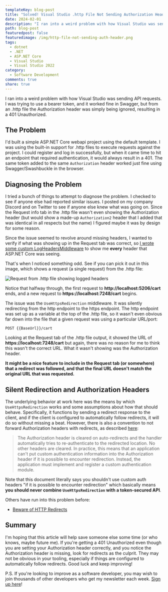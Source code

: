 ```yaml
---
templateKey: blog-post
title: "Solved! Visual Studio .http File Not Sending Authorization Header"
date: 2024-02-01
description: "I ran into a weird problem with how Visual Studio was sending API requests. I was trying to use a bearer token, and it worked fine in Swagger, but from an .http file the Authorization header was simply being ignored, resulting in a 401 Unauthorized."
path: blog-post
featuredpost: false
featuredimage: /img/http-file-not-sending-auth-header.png
tags:
  - dotnet
  - .NET
  - ASP.NET Core
  - Visual Studio
  - Visual Studio 2022
category:
  - Software Development
comments: true
share: true
---
```


I ran into a weird problem with how Visual Studio was sending API requests. I was trying to use a bearer token, and it worked fine in Swagger, but from an .http file the Authorization header was simply being ignored, resulting in a 401 Unauthorized.

## The Problem

I'd built a simple ASP.NET Core webapi project using the default template. I was using the built-in support for .http files to execute requests against the project. I could register and log in successfully, but when it came time to hit an endpoint that required authentication, it would always result in a 401. The same token added to the same `Authorization` header worked just fine using Swagger/Swashbuckle in the browser.

## Diagnosing the Problem

I tried a bunch of things to attempt to diagnose the problem. I checked to see if anyone else had reported similar issues. I posted on my company Discord and on Twitter to see if anyone else knew what was going on. Since the Request info tab in the .http file wasn't even showing the Authorization header (but would show a made-up `Authorization2` header that I added that was identical in all respects but the name) I figured maybe it was by design for some reason.

Since the issue seemed to revolve around missing headers, I wanted to verify if what was showing up in the Request tab was correct, so [I wrote some custom LogHeadersMiddleware](/log-request-headers-middleware) to show me **every** header that ASP.NET Core was seeing.

That's when I noticed something odd. See if you can pick it out in this image, which shows a request (a single request) from the .http file:

![Request from .http file showing logged headers](/img/http-file-request-with-headers.png)

Notice that halfway through, the first request to **http://localhost:5206/cart** ends, and a new request to **https://localhost:7248/cart** begins.

The issue was the `UseHttpsRedirection` middleware. It was silently redirecting from the http endpoint to the https endpoint. The http endpoint was set up as a variable at the top of the .http file, so it wasn't even obvious far down into the file that a given request was using a particular URL/port:

```
POST {{BaseUrl}}/cart
```

Looking at the Request tab of the .http file output, it showed the URL of **https://localhost:7248/cart** but again, there was no reason for me to think this wasn't the correct URL. What it wasn't showing was the Authorization header.

**It might be a nice feature to include in the Request tab (or somewhere) that a redirect was followed, and that the final URL doesn't match the original URL that was requested.**

## Silent Redirection and Authorization Headers

The underlying behavior at work here was the means by which `UseHttpsRedirection` works and some assumptions about how that should behave. Specifically, it functions by sending a redirect response to the client, and if the client is configured to automatically follow redirects, it will do so without missing a beat. However, there is also a convention to not forward Authorization headers with redirects, as described [here](https://learn.microsoft.com/en-us/dotnet/api/system.net.http.httpclienthandler.allowautoredirect):

> The Authorization header is cleared on auto-redirects and the handler automatically tries to re-authenticate to the redirected location. No other headers are cleared. In practice, this means that an application can't put custom authentication information into the Authorization header if it is possible to encounter redirection. Instead, the application must implement and register a custom authentication module.

Note that this document literally says you shouldn't use custom auth headers "if it is possible to encounter redirection" which basically means **you should never combine `UseHttpsRedirection` with a token-secured API**.

Others have run into this problem before:

- [Beware of HTTP Redirects](https://mazeez.dev/posts/beware-of-http-redirects)

## Summary

I'm hoping that this article will help save someone else some time (or who knows, maybe future me). If you're getting a 401 Unauthorized even though you are setting your Authorization header correctly, and you notice the Authorization header is missing, look for redirects as the culprit. They may not be obvious in your tooling, especially if things are configured to automatically follow redirects. Good luck and keep improving!

P.S. If you're looking to improve as a software developer, you may wish to join thousands of other developers who get my newsletter each week. [Sign up here](/tips)!
